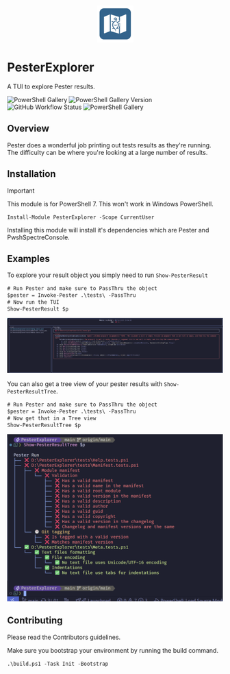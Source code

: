 <center><img src="https://raw.githubusercontent.com/HeyItsGilbert/PesterExplorer/main/images/icon.png" /></center>

# PesterExplorer

A TUI to explore Pester results.

![PowerShell Gallery](https://img.shields.io/powershellgallery/dt/PesterExplorer) ![PowerShell Gallery Version](https://img.shields.io/powershellgallery/v/PesterExplorer) ![GitHub Workflow Status](https://img.shields.io/github/actions/workflow/status/HeyItsGilbert/PesterExplorer/CI.yaml) ![PowerShell Gallery](https://img.shields.io/powershellgallery/p/PesterExplorer)

## Overview

Pester does a wonderful job printing out tests results as they're running. The
difficulty can be where you're looking at a large number of results.

## Installation

> [!IMPORTANT]
> This module is for PowerShell 7. This won't work in Windows PowerShell.

```pwsh
Install-Module PesterExplorer -Scope CurrentUser
```

Installing this module will install it's dependencies which are Pester and
PwshSpectreConsole.

## Examples

To explore your result object you simply need to run `Show-PesterResult`

```pwsh
# Run Pester and make sure to PassThru the object
$pester = Invoke-Pester .\tests\ -PassThru
# Now run the TUI
Show-PesterResult $p
```

<center><img src="https://raw.githubusercontent.com/HeyItsGilbert/PesterExplorer/main/images/Show-PesterResult.png" /></center>

You can also get a tree view of your pester results with
`Show-PesterResultTree`.

```pwsh
# Run Pester and make sure to PassThru the object
$pester = Invoke-Pester .\tests\ -PassThru
# Now get that in a Tree view
Show-PesterResultTree $p
```

<center><img src="https://raw.githubusercontent.com/HeyItsGilbert/PesterExplorer/main/images/Show-PesterResultTree.png" /></center>

## Contributing

Please read the Contributors guidelines.

Make sure you bootstrap your environment by running the build command.

```pwsh
.\build.ps1 -Task Init -Bootstrap
```

